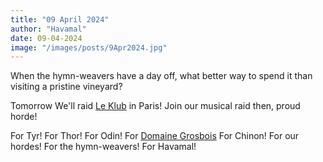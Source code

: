 ```yaml
---
title: "09 April 2024"
author: "Havamal"
date: 09-04-2024
image: "/images/posts/9Apr2024.jpg"
---
```


When the hymn-weavers have a day off, what better way to spend it than visiting a pristine vineyard?

Tomorrow We'll raid [Le Klub](https://www.instagram.com/le_klub) in Paris! Join our musical raid then, proud horde!

For Tyr! For Thor! For Odin! For [Domaine Grosbois](https://www.instagram.com/domainegrosbois/) For Chinon! For our hordes! For the hymn-weavers! For Havamal!